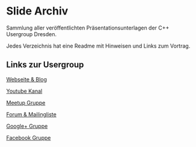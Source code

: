 Slide Archiv
============

Sammlung aller veröffentlichten Präsentationsunterlagen der C++ Usergroup Dresden.

Jedes Verzeichnis hat eine Readme mit Hinweisen und Links zum Vortrag.

Links zur Usergroup
-------------------

[Webseite & Blog](http://cpp-ug-dresden.blogspot.de/)

[Youtube Kanal](https://www.youtube.com/channel/UCo2gC3EcC96Zz4sENWvR6qQ)

[Meetup Gruppe](https://www.meetup.com/cpp-ug-dresden)

[Forum & Mailingliste](https://groups.google.com/forum/#!forum/cppdd)

[Google+ Gruppe](https://plus.google.com/communities/106711291969607815526)

[Facebook Gruppe](https://www.facebook.com/groups/536562106539702/)
